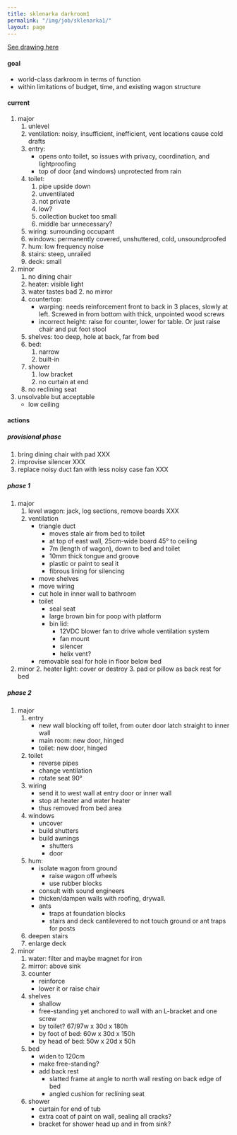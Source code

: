 ```yaml
---
title: sklenarka darkroom1
permalink: "/img/job/sklenarka1/"
layout: page
---
```


[See drawing here](/img/job/sklenarka.png)

#### goal

- world-class darkroom in terms of function
- within limitations of budget, time, and existing wagon structure

#### current

1. major
    1. unlevel
    2. ventilation: noisy, insufficient, inefficient, vent locations cause cold drafts
    3. entry: 
        - opens onto toilet, so issues with privacy, coordination, and lightproofing
        - top of door (and windows) unprotected from rain
	 4. toilet: 
        1. pipe upside down
        2. unventilated
        3. not private
        4. low?
        5. collection bucket too small
        6. middle bar unnecessary?
    5. wiring: surrounding occupant
    6. windows: permanently covered, unshuttered, cold, unsoundproofed
    7. hum: low frequency noise 
    8. stairs: steep, unrailed
    9. deck: small
2. minor
    1. no dining chair
    2. heater: visible light
    3. water tastes bad
        2. no mirror
    4. countertop: 
        - warping: needs reinforcement front to back in 3 places, slowly at left. Screwed in from bottom with thick, unpointed wood screws
        - incorrect height: raise for counter, lower for table. Or just raise chair and put foot stool
    5. shelves: too deep, hole at back, far from bed
    6. bed: 
        1. narrow
        2. built-in
    7. shower
        1. low bracket
        2. no curtain at end
    8. no reclining seat
3. unsolvable but acceptable
    - low ceiling 

#### actions

##### provisional phase

1. bring dining chair with pad XXX
2. improvise silencer XXX
3. replace noisy duct fan with less noisy case fan XXX

##### phase 1

1. major
    1. level wagon: jack, log sections, remove boards XXX
    2. ventilation
        - triangle duct
            - moves stale air from bed to toilet 
            - at top of east wall, 25cm-wide board 45° to ceiling
            - 7m (length of wagon), down to bed and toilet
            - 10mm thick tongue and groove
            - plastic or paint to seal it
            - fibrous lining for silencing
        - move shelves
        - move wiring
        - cut hole in inner wall to bathroom
        - toilet
            - seal seat 
            - large brown bin for poop with platform
            - bin lid:
                - 12VDC blower fan to drive whole ventilation system
                - fan mount
                - silencer
                - helix vent?
        - removable seal for hole in floor below bed
2. minor
    2. heater light: cover or destroy
    3. pad or pillow as back rest for bed

##### phase 2 

1. major
    1. entry
        - new wall blocking off toilet, from outer door latch straight to inner wall
        - main room: new door, hinged
        - toilet: new door, hinged
    2. toilet
        - reverse pipes
        - change ventilation
        - rotate seat 90°
    3. wiring
        - send it to west wall at entry door or inner wall
        - stop at heater and water heater
        - thus removed from bed area
    4. windows 
        - uncover
        - build shutters
        - build awnings
            - shutters 
            - door
    5. hum:
        - isolate wagon from ground
            - raise wagon off wheels
            - use rubber blocks 
        - consult with sound engineers
        - thicken/dampen walls with roofing, drywall.
        - ants
            - traps at foundation blocks
            - stairs and deck cantilevered to not touch ground or ant traps for posts
    6. deepen stairs
    7. enlarge deck
2. minor
    1. water: filter and maybe magnet for iron
    2. mirror: above sink
    3. counter
        - reinforce
        - lower it or raise chair
    4. shelves
        - shallow
        - free-standing yet anchored to wall with an L-bracket and one screw
        - by toilet? 67/97w x 30d x 180h 
        - by foot of bed: 60w x 30d x 150h
        - by head of bed: 50w x 20d x 50h
    5. bed
        - widen to 120cm
        - make free-standing?
        - add back rest 
            - slatted frame at angle to north wall resting on back edge of bed
            - angled cushion for reclining seat
    6. shower
        - curtain for end of tub 
        - extra coat of paint on wall, sealing all cracks?
        - bracket for shower head up and in from sink?
   

